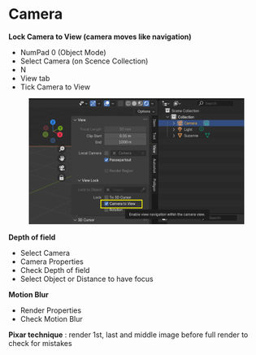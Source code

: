 # Camera

**Lock Camera to View (camera moves like navigation)**

* NumPad 0 (Object Mode)
* Select Camera (on Scence Collection)
* N
* View tab
* Tick Camera to View

<figure><img src="../.gitbook/assets/image (1) (1) (1) (1) (1) (1).png" alt=""><figcaption></figcaption></figure>

**Depth of field**

* Select Camera
* Camera Properties
* Check Depth of field
* Select Object or Distance to have focus

**Motion Blur**

* Render Properties
* Check Motion Blur

**Pixar technique** : render 1st, last and middle image before full render to check for mistakes

